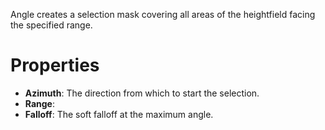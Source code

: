 


Angle creates a selection mask covering all areas of the heightfield facing the specified range.



# Properties

- **Azimuth**: The direction from which to start the selection.
- **Range**: 
- **Falloff**: The soft falloff at the maximum angle.



